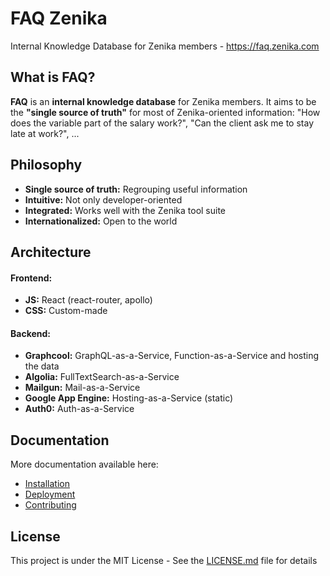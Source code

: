 # FAQ Zenika

Internal Knowledge Database for Zenika members - https://faq.zenika.com

## What is FAQ?

**FAQ** is an **internal knowledge database** for Zenika members. It aims to be the **"single source of truth"** for most of Zenika-oriented information: "How does the variable part of the salary work?", "Can the client ask me to stay late at work?", ...

## Philosophy

* **Single source of truth:** Regrouping useful information
* **Intuitive:** Not only developer-oriented
* **Integrated:** Works well with the Zenika tool suite
* **Internationalized:** Open to the world

## Architecture

#### Frontend:

* **JS:** React (react-router, apollo)
* **CSS:** Custom-made

#### Backend:

* **Graphcool:** GraphQL-as-a-Service, Function-as-a-Service and hosting the data
* **Algolia:** FullTextSearch-as-a-Service
* **Mailgun:** Mail-as-a-Service
* **Google App Engine:** Hosting-as-a-Service (static)
* **Auth0:** Auth-as-a-Service

## Documentation

More documentation available here:

* [Installation](/docs/installation.md)
* [Deployment](/docs/deployment.md)
* [Contributing](/docs/contributing.md)

## License

This project is under the MIT License - See the [LICENSE.md](LICENSE.md) file for details
